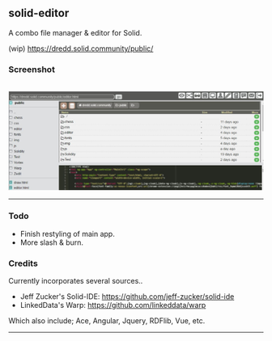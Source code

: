 ## solid-editor

 A combo file manager & editor for Solid.

(wip) https://dredd.solid.community/public/

### Screenshot

<br>![Solid Editor](/img/screenshot.jpg?raw=true)

--------------

### Todo

- Finish restyling of main app.
- More slash & burn.

### Credits

Currently incorporates several sources..

- Jeff Zucker's Solid-IDE: https://github.com/jeff-zucker/solid-ide
- LinkedData's Warp: https://github.com/linkeddata/warp

Which also include; Ace, Angular, Jquery, RDFlib, Vue, etc.

--------------